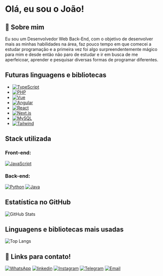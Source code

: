 
# Olá, eu sou o João! 


## 🚀 Sobre mim
Eu sou um Desenvolvedor Web Back-End, com o objetivo de desenvolver mais as minhas habilidades na área, faz pouco tempo em que comecei a estudar programação e a primeira vez foi algo surpreendentemente mágico para mim e desde então não paro de estudar e ir em busca de me aperfeicoar, aprender e pesquisar diversas formas de programar diferentes.
 


## Futuras linguagens e bibliotecas

- [![TypeScript](https://img.shields.io/badge/TypeScript-007ACC?style=for-the-badge&logo=typescript&logoColor=white)](https://www.typescriptlang.org)
- [![PHP](https://img.shields.io/badge/PHP-777BB4?style=for-the-badge&logo=php&logoColor=white)](https://www.php.net)
- [![Vue](https://img.shields.io/badge/vuejs-%2335495e.svg?style=for-the-badge&logo=vuedotjs&logoColor=%234FC08D)](https://vuejs.org)
- [![Angular](https://img.shields.io/badge/Angular-DD0031?style=for-the-badge&logo=angular&logoColor=white)](https://angular.io)
- [![React](https://img.shields.io/badge/React-20232A?style=for-the-badge&logo=react&logoColor=61DAFB)](https://react.dev)
- [![Next.js](https://img.shields.io/badge/Next.js-000000?style=for-the-badge&logo=next.js)](https://nextjs.org/)
- [![MySQL](https://img.shields.io/badge/MySQL-00000F?style=for-the-badge&logo=mysql&logoColor=white)](https://www.mysql.com)
- [![Tailwind](https://img.shields.io/badge/tailwindcss-%2338B2AC.svg?style=for-the-badge&logo=tailwind-css&logoColor=white)](https://tailwindcss.com)


## Stack utilizada

### Front-end:
[![JavaScript](https://img.shields.io/badge/JavaScript-F7DF1E?style=for-the-badge&logo=javascript&logoColor=black)](https://developer.mozilla.org/pt-BR/docs/Web/JavaScript)

### Back-end:
[![Python](https://img.shields.io/badge/python-3670A0?style=for-the-badge&logo=python&logoColor=ffdd54)](https://www.python.org)
[![Java](https://img.shields.io/badge/java-%23ED8B00.svg?style=for-the-badge&logo=openjdk&logoColor=white)](https://www.java.com/pt-BR/) 

## Estatística no GitHub

![GitHub Stats](https://github-readme-stats.vercel.app/api?username=r0ld40&theme=transparent&bg_color=000&border_color=30A3DC&show_icons=true&icon_color=30A3DC&title_color=E94D5F&text_color=FFF)

## Linguagens e bibliotecas mais usadas

![Top Langs](https://github-readme-stats-git-masterrstaa-rickstaa.vercel.app/api/top-langs/?username=r0ld40&layout=compact&bg_color=000&border_color=30A3DC&title_color=E94D5F&text_color=FFF)

## 🔗 Links para contato!

[![WhatsApp](https://img.shields.io/badge/WhatsApp-000?style=for-the-badge&logo=whatsapp&logoColor=)](https://wa.me/5548996160632)
[![linkedin](https://img.shields.io/badge/linkedin-000?style=for-the-badge&logo=linkedin&logoColor=blue)](https://www.linkedin.com/in/roldao-jv/)
[![Instagram](https://img.shields.io/badge/instagram-000?style=for-the-badge&logo=instagram&logoColor=)](https://www.instagram.com/roldao_jv/)
[![Telegram](https://img.shields.io/badge/Telegram-000?style=for-the-badge&logo=telegram&logoColor=2CA5E0)](https://t.me/R0LD40)
[![Email](https://img.shields.io/badge/email-000?style=for-the-badge&logo=gmail&logoColor=)](mailto:roldao0634@gmail.com)
